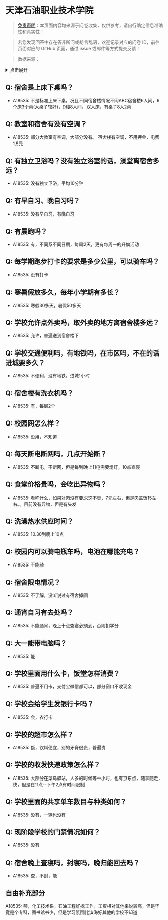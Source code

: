 # 天津石油职业技术学院

> [免责声明](https://colleges.chat/#_3)：本页面内容均来源于问卷收集，仅供参考，请自行确定信息准确性和真实性！

> 若您发现回答中存在答非所问或胡言乱语，欢迎记录对应的问卷 ID，前往页面对应的 GitHub 页面，通过 issue 或邮件等方式提交反馈！

> 数据来源：

<details><summary>点击展开</summary>
<ul>
<li>A18535: 1436850961@qq.com (2023 年 06 月)</li>
</ul>
</details>

## Q: 宿舍是上床下桌吗？

- A18535: 不是标准上床下桌，况且不同宿舍楼情况不同ABC宿舍楼6人间，6个床3个桌(大桌子较好)，D楼8人间，双人床，有桌子8人2桌

## Q: 教室和宿舍有没有空调？

- A18535: 部分大教室有空调，大部分没有。
宿舍楼有空调，不用押金，电费1.5元

## Q: 有独立卫浴吗？没有独立浴室的话，澡堂离宿舍多远？

- A18535: 没有独立卫浴，平均10分钟

## Q: 有早自习、晚自习吗？

- A18535: 没有早自习，有晚自习

## Q: 有晨跑吗？

- A18535: 有，不同系不同日期，每周2天，更有每周一的升旗活动

## Q: 每学期跑步打卡的要求是多少公里，可以骑车吗？

- A18535: 没有打卡

## Q: 寒暑假放多久，每年小学期有多长？

- A18535: 寒假30多天，暑假50多天

## Q: 学校允许点外卖吗，取外卖的地方离宿舍楼多远？

- A18535: 允许，普遍送到宿舍楼下

## Q: 学校交通便利吗，有地铁吗，在市区吗，不在的话进城要多久？

- A18535: 不便利，没有地铁，进城1小时

## Q: 宿舍楼有洗衣机吗？

- A18535: 有，每层2个

## Q: 校园网怎么样？

- A18535: 没用，不知道

## Q: 每天断电断网吗，几点开始断？

- A18535: 不断电，不断网，但是每到晚上11电需要熄灯，10点查寝

## Q: 食堂价格贵吗，会吃出异物吗？

- A18535: 看吃什么，如果对肉没有要求这不贵，7元左右，但是肉盖饭15左右。。目前没有异物，但是有头发

## Q: 洗澡热水供应时间？

- A18535: 10.30到晚上10点

## Q: 校园内可以骑电瓶车吗，电池在哪能充电？

- A18535: 不能骑

## Q: 宿舍限电情况？

- A18535: 不了解，没听说过有宿舍掉闸

## Q: 通宵自习有去处吗？

- A18535: 不能通宵，晚上十点查寝必须到，否则扣学分

## Q: 大一能带电脑吗？

- A18535: 能

## Q: 学校里面用什么卡，饭堂怎样消费？

- A18535: 普遍不用卡，支付宝微信都可以，部分窗口不收现金

## Q: 学校会给学生发银行卡吗？

- A18535: 会，农行卡

## Q: 学校的超市怎么样？

- A18535: 额，饮料便宜，别的牙膏很贵，普遍贵

## Q: 学校的收发快递政策怎么样？

- A18535: 大部分在菜鸟驿站，人多的时候等一小时，也有京东点，随拿随走，快，但是在11点--下午2点有时间限制

## Q: 学校里面的共享单车数目与种类如何？

- A18535: 没有，一辆也没有

## Q: 现阶段学校的门禁情况如何？

- A18535: 没有

## Q: 宿舍晚上查寝吗，封寝吗，晚归能回去吗？

- A18535: 查，不封，能

## 自由补充部分

A18535: 额，化工技术系，石油工程好找工作，工资相对其他来说较高，但是毕竟是个专科，图书馆书少，但是学习氛围比滨海好其他的学校不知道